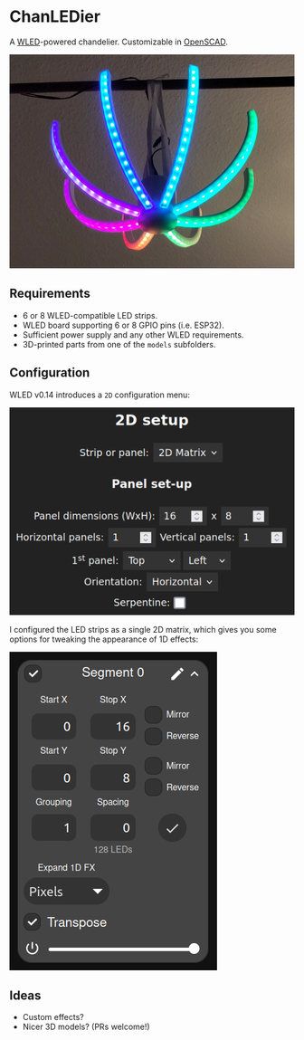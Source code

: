 # ChanLEDier

A [WLED][]-powered chandelier. Customizable in [OpenSCAD][].

![Photo of an eight armed ChanLEDier in rainbow colors](images/chanledier.jpg "🏳️‍🌈 ❤️")

[openscad]: https://openscad.org/
[wled]: https://kno.wled.ge/

## Requirements

- 6 or 8 WLED-compatible LED strips.
- WLED board supporting 6 or 8 GPIO pins (i.e. ESP32).
- Sufficient power supply and any other WLED requirements.
- 3D-printed parts from one of the `models` subfolders.

## Configuration

WLED v0.14 introduces a `2D` configuration menu:

![2D configuration menu screenshot](images/2d-configuration.png)

I configured the LED strips as a single 2D matrix, which gives you some options
for tweaking the appearance of 1D effects:

![2D segment settings screenshot](images/2d-segment.png)

## Ideas

- Custom effects?
- Nicer 3D models? (PRs welcome!)
